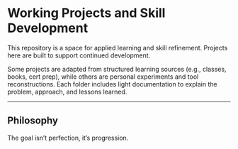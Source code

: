 # Working Projects and Skill Development

This repository is a space for applied learning and skill refinement. Projects here are built to support continued development.

Some projects are adapted from structured learning sources (e.g., classes, books, cert prep), while others are personal experiments and tool reconstructions. Each folder includes light documentation to explain the problem, approach, and lessons learned.

---

## Philosophy

The goal isn’t perfection, it’s progression.
